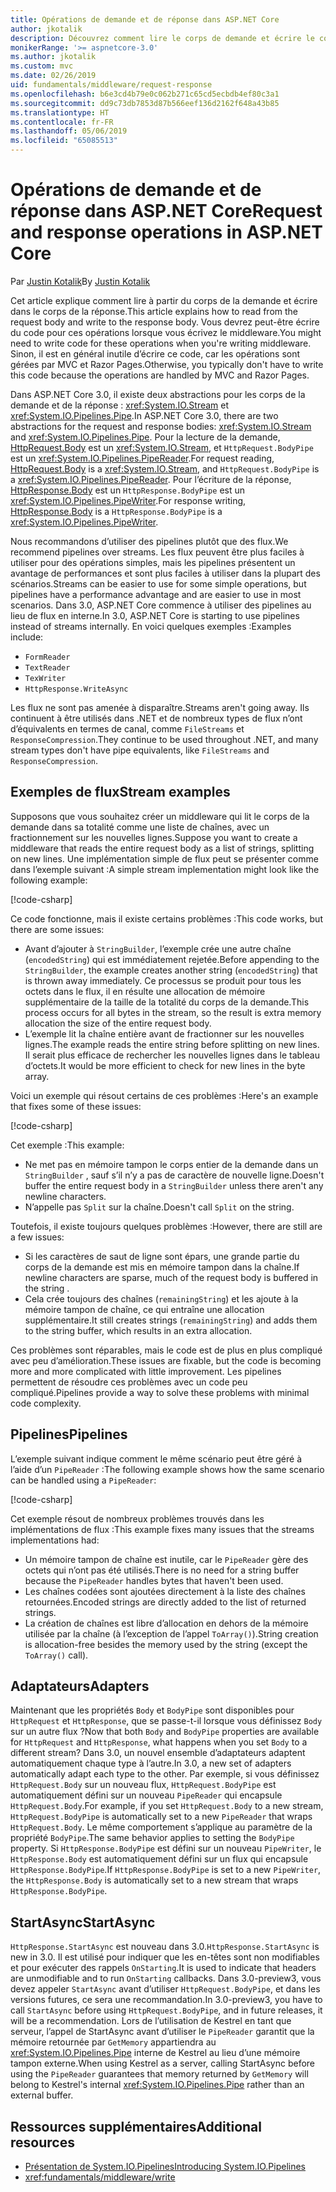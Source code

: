 ```yaml
---
title: Opérations de demande et de réponse dans ASP.NET Core
author: jkotalik
description: Découvrez comment lire le corps de demande et écrire le corps de la réponse dans ASP.NET Core.
monikerRange: '>= aspnetcore-3.0'
ms.author: jkotalik
ms.custom: mvc
ms.date: 02/26/2019
uid: fundamentals/middleware/request-response
ms.openlocfilehash: b6e3cd4b79e0c062b271c65cd5ecbdb4ef80c3a1
ms.sourcegitcommit: dd9c73db7853d87b566eef136d2162f648a43b85
ms.translationtype: HT
ms.contentlocale: fr-FR
ms.lasthandoff: 05/06/2019
ms.locfileid: "65085513"
---
```

# <a name="request-and-response-operations-in-aspnet-core"></a><span data-ttu-id="c953d-103">Opérations de demande et de réponse dans ASP.NET Core</span><span class="sxs-lookup"><span data-stu-id="c953d-103">Request and response operations in ASP.NET Core</span></span>

<span data-ttu-id="c953d-104">Par [Justin Kotalik](https://github.com/jkotalik)</span><span class="sxs-lookup"><span data-stu-id="c953d-104">By [Justin Kotalik](https://github.com/jkotalik)</span></span>

<span data-ttu-id="c953d-105">Cet article explique comment lire à partir du corps de la demande et écrire dans le corps de la réponse.</span><span class="sxs-lookup"><span data-stu-id="c953d-105">This article explains how to read from the request body and write to the response body.</span></span> <span data-ttu-id="c953d-106">Vous devrez peut-être écrire du code pour ces opérations lorsque vous écrivez le middleware.</span><span class="sxs-lookup"><span data-stu-id="c953d-106">You might need to write code for these operations when you're writing middleware.</span></span> <span data-ttu-id="c953d-107">Sinon, il est en général inutile d’écrire ce code, car les opérations sont gérées par MVC et Razor Pages.</span><span class="sxs-lookup"><span data-stu-id="c953d-107">Otherwise, you typically don't have to write this code because the operations are handled by MVC and Razor Pages.</span></span>

<span data-ttu-id="c953d-108">Dans ASP.NET Core 3.0, il existe deux abstractions pour les corps de la demande et de la réponse : <xref:System.IO.Stream> et <xref:System.IO.Pipelines.Pipe>.</span><span class="sxs-lookup"><span data-stu-id="c953d-108">In ASP.NET Core 3.0, there are two abstractions for the request and response bodies: <xref:System.IO.Stream> and <xref:System.IO.Pipelines.Pipe>.</span></span> <span data-ttu-id="c953d-109">Pour la lecture de la demande, [HttpRequest.Body](xref:Microsoft.AspNetCore.Http.HttpRequest.Body) est un <xref:System.IO.Stream>, et `HttpRequest.BodyPipe` est un <xref:System.IO.Pipelines.PipeReader>.</span><span class="sxs-lookup"><span data-stu-id="c953d-109">For request reading, [HttpRequest.Body](xref:Microsoft.AspNetCore.Http.HttpRequest.Body) is a <xref:System.IO.Stream>, and `HttpRequest.BodyPipe` is a <xref:System.IO.Pipelines.PipeReader>.</span></span> <span data-ttu-id="c953d-110">Pour l’écriture de la réponse, [HttpResponse.Body](xref:Microsoft.AspNetCore.Http.HttpResponse.Body) est un `HttpResponse.BodyPipe` est un <xref:System.IO.Pipelines.PipeWriter>.</span><span class="sxs-lookup"><span data-stu-id="c953d-110">For response writing, [HttpResponse.Body](xref:Microsoft.AspNetCore.Http.HttpResponse.Body) is a `HttpResponse.BodyPipe` is a <xref:System.IO.Pipelines.PipeWriter>.</span></span>

<span data-ttu-id="c953d-111">Nous recommandons d’utiliser des pipelines plutôt que des flux.</span><span class="sxs-lookup"><span data-stu-id="c953d-111">We recommend pipelines over streams.</span></span> <span data-ttu-id="c953d-112">Les flux peuvent être plus faciles à utiliser pour des opérations simples, mais les pipelines présentent un avantage de performances et sont plus faciles à utiliser dans la plupart des scénarios.</span><span class="sxs-lookup"><span data-stu-id="c953d-112">Streams can be easier to use for some simple operations, but pipelines have a performance advantage and are easier to use in most scenarios.</span></span> <span data-ttu-id="c953d-113">Dans 3.0, ASP.NET Core commence à utiliser des pipelines au lieu de flux en interne.</span><span class="sxs-lookup"><span data-stu-id="c953d-113">In 3.0, ASP.NET Core is starting to use pipelines instead of streams internally.</span></span> <span data-ttu-id="c953d-114">En voici quelques exemples :</span><span class="sxs-lookup"><span data-stu-id="c953d-114">Examples include:</span></span>

- `FormReader`
- `TextReader`
- `TexWriter`
- `HttpResponse.WriteAsync`

<span data-ttu-id="c953d-115">Les flux ne sont pas amenée à disparaître.</span><span class="sxs-lookup"><span data-stu-id="c953d-115">Streams aren't going away.</span></span> <span data-ttu-id="c953d-116">Ils continuent à être utilisés dans .NET et de nombreux types de flux n’ont d’équivalents en termes de canal, comme `FileStreams` et `ResponseCompression`.</span><span class="sxs-lookup"><span data-stu-id="c953d-116">They continue to be used throughout .NET, and many stream types don't have pipe equivalents, like `FileStreams` and `ResponseCompression`.</span></span>

## <a name="stream-examples"></a><span data-ttu-id="c953d-117">Exemples de flux</span><span class="sxs-lookup"><span data-stu-id="c953d-117">Stream examples</span></span>

<span data-ttu-id="c953d-118">Supposons que vous souhaitez créer un middleware qui lit le corps de la demande dans sa totalité comme une liste de chaînes, avec un fractionnement sur les nouvelles lignes.</span><span class="sxs-lookup"><span data-stu-id="c953d-118">Suppose you want to create a middleware that reads the entire request body as a list of strings, splitting on new lines.</span></span> <span data-ttu-id="c953d-119">Une implémentation simple de flux peut se présenter comme dans l’exemple suivant :</span><span class="sxs-lookup"><span data-stu-id="c953d-119">A simple stream implementation might look like the following example:</span></span>

[!code-csharp[](request-response/samples/3.x/RequestResponseSample/Startup.cs?name=GetListOfStringsFromStream)]

<span data-ttu-id="c953d-120">Ce code fonctionne, mais il existe certains problèmes :</span><span class="sxs-lookup"><span data-stu-id="c953d-120">This code works, but there are some issues:</span></span>

- <span data-ttu-id="c953d-121">Avant d’ajouter à `StringBuilder`, l’exemple crée une autre chaîne (`encodedString`) qui est immédiatement rejetée.</span><span class="sxs-lookup"><span data-stu-id="c953d-121">Before appending to the `StringBuilder`, the example creates another string (`encodedString`) that is thrown away immediately.</span></span> <span data-ttu-id="c953d-122">Ce processus se produit pour tous les octets dans le flux, il en résulte une allocation de mémoire supplémentaire de la taille de la totalité du corps de la demande.</span><span class="sxs-lookup"><span data-stu-id="c953d-122">This process occurs for all bytes in the stream, so the result is extra memory allocation the size of the entire request body.</span></span>
- <span data-ttu-id="c953d-123">L’exemple lit la chaîne entière avant de fractionner sur les nouvelles lignes.</span><span class="sxs-lookup"><span data-stu-id="c953d-123">The example reads the entire string before splitting on new lines.</span></span> <span data-ttu-id="c953d-124">Il serait plus efficace de rechercher les nouvelles lignes dans le tableau d’octets.</span><span class="sxs-lookup"><span data-stu-id="c953d-124">It would be more efficient to check for new lines in the byte array.</span></span>

<span data-ttu-id="c953d-125">Voici un exemple qui résout certains de ces problèmes :</span><span class="sxs-lookup"><span data-stu-id="c953d-125">Here's an example that fixes some of these issues:</span></span>

[!code-csharp[](request-response/samples/3.x/RequestResponseSample/Startup.cs?name=GetListOfStringsFromStreamMoreEfficient)]

<span data-ttu-id="c953d-126">Cet exemple :</span><span class="sxs-lookup"><span data-stu-id="c953d-126">This example:</span></span>

- <span data-ttu-id="c953d-127">Ne met pas en mémoire tampon le corps entier de la demande dans un `StringBuilder` , sauf s’il n’y a pas de caractère de nouvelle ligne.</span><span class="sxs-lookup"><span data-stu-id="c953d-127">Doesn't buffer the entire request body in a `StringBuilder` unless there aren't any newline characters.</span></span>
- <span data-ttu-id="c953d-128">N’appelle pas `Split` sur la chaîne.</span><span class="sxs-lookup"><span data-stu-id="c953d-128">Doesn't call `Split` on the string.</span></span>

<span data-ttu-id="c953d-129">Toutefois, il existe toujours quelques problèmes :</span><span class="sxs-lookup"><span data-stu-id="c953d-129">However, there are still are a few issues:</span></span>

- <span data-ttu-id="c953d-130">Si les caractères de saut de ligne sont épars, une grande partie du corps de la demande est mis en mémoire tampon dans la chaîne.</span><span class="sxs-lookup"><span data-stu-id="c953d-130">If newline characters are sparse, much of the request body is buffered in the string .</span></span>
- <span data-ttu-id="c953d-131">Cela crée toujours des chaînes (`remainingString`) et les ajoute à la mémoire tampon de chaîne, ce qui entraîne une allocation supplémentaire.</span><span class="sxs-lookup"><span data-stu-id="c953d-131">It still creates strings (`remainingString`) and adds them to the string buffer, which results in an extra allocation.</span></span>

<span data-ttu-id="c953d-132">Ces problèmes sont réparables, mais le code est de plus en plus compliqué avec peu d’amélioration.</span><span class="sxs-lookup"><span data-stu-id="c953d-132">These issues are fixable, but the code is becoming more and more complicated with little improvement.</span></span> <span data-ttu-id="c953d-133">Les pipelines permettent de résoudre ces problèmes avec un code peu compliqué.</span><span class="sxs-lookup"><span data-stu-id="c953d-133">Pipelines provide a way to solve these problems with minimal code complexity.</span></span>

## <a name="pipelines"></a><span data-ttu-id="c953d-134">Pipelines</span><span class="sxs-lookup"><span data-stu-id="c953d-134">Pipelines</span></span>

<span data-ttu-id="c953d-135">L’exemple suivant indique comment le même scénario peut être géré à l’aide d’un `PipeReader` :</span><span class="sxs-lookup"><span data-stu-id="c953d-135">The following example shows how the same scenario can be handled using a `PipeReader`:</span></span>

[!code-csharp[](request-response/samples/3.x/RequestResponseSample/Startup.cs?name=GetListOfStringFromPipe)]

<span data-ttu-id="c953d-136">Cet exemple résout de nombreux problèmes trouvés dans les implémentations de flux :</span><span class="sxs-lookup"><span data-stu-id="c953d-136">This example fixes many issues that the streams implementations had:</span></span>

- <span data-ttu-id="c953d-137">Un mémoire tampon de chaîne est inutile, car le `PipeReader` gère des octets qui n’ont pas été utilisés.</span><span class="sxs-lookup"><span data-stu-id="c953d-137">There is no need for a string buffer because the `PipeReader` handles bytes that haven't been used.</span></span>
- <span data-ttu-id="c953d-138">Les chaînes codées sont ajoutées directement à la liste des chaînes retournées.</span><span class="sxs-lookup"><span data-stu-id="c953d-138">Encoded strings are directly added to the list of returned strings.</span></span>
- <span data-ttu-id="c953d-139">La création de chaînes est libre d’allocation en dehors de la mémoire utilisée par la chaîne (à l’exception de l’appel `ToArray()`).</span><span class="sxs-lookup"><span data-stu-id="c953d-139">String creation is allocation-free besides the memory used by the string (except the `ToArray()` call).</span></span>

## <a name="adapters"></a><span data-ttu-id="c953d-140">Adaptateurs</span><span class="sxs-lookup"><span data-stu-id="c953d-140">Adapters</span></span>

<span data-ttu-id="c953d-141">Maintenant que les propriétés `Body` et `BodyPipe` sont disponibles pour `HttpRequest` et `HttpResponse`, que se passe-t-il lorsque vous définissez `Body` sur un autre flux ?</span><span class="sxs-lookup"><span data-stu-id="c953d-141">Now that both `Body` and `BodyPipe` properties are available for `HttpRequest` and `HttpResponse`, what happens when you set `Body` to a different stream?</span></span> <span data-ttu-id="c953d-142">Dans 3.0, un nouvel ensemble d’adaptateurs adaptent automatiquement chaque type à l’autre.</span><span class="sxs-lookup"><span data-stu-id="c953d-142">In 3.0, a new set of adapters automatically adapt each type to the other.</span></span> <span data-ttu-id="c953d-143">Par exemple, si vous définissez `HttpRequest.Body` sur un nouveau flux, `HttpRequest.BodyPipe` est automatiquement défini sur un nouveau `PipeReader` qui encapsule `HttpRequest.Body`.</span><span class="sxs-lookup"><span data-stu-id="c953d-143">For example, if you set `HttpRequest.Body` to a new stream, `HttpRequest.BodyPipe` is automatically set to a new `PipeReader` that wraps `HttpRequest.Body`.</span></span> <span data-ttu-id="c953d-144">Le même comportement s’applique au paramètre de la propriété `BodyPipe`.</span><span class="sxs-lookup"><span data-stu-id="c953d-144">The same behavior applies to setting the `BodyPipe` property.</span></span> <span data-ttu-id="c953d-145">Si `HttpResponse.BodyPipe` est défini sur un nouveau `PipeWriter`, le `HttpResponse.Body` est automatiquement défini sur un flux qui encapsule `HttpResponse.BodyPipe`.</span><span class="sxs-lookup"><span data-stu-id="c953d-145">If `HttpResponse.BodyPipe` is set to a new `PipeWriter`, the `HttpResponse.Body` is automatically set to a new stream that wraps `HttpResponse.BodyPipe`.</span></span>

## <a name="startasync"></a><span data-ttu-id="c953d-146">StartAsync</span><span class="sxs-lookup"><span data-stu-id="c953d-146">StartAsync</span></span>

<span data-ttu-id="c953d-147">`HttpResponse.StartAsync` est nouveau dans 3.0.</span><span class="sxs-lookup"><span data-stu-id="c953d-147">`HttpResponse.StartAsync` is new in 3.0.</span></span> <span data-ttu-id="c953d-148">Il est utilisé pour indiquer que les en-têtes sont non modifiables et pour exécuter des rappels `OnStarting`.</span><span class="sxs-lookup"><span data-stu-id="c953d-148">It is used to indicate that headers are unmodifiable and to run `OnStarting` callbacks.</span></span> <span data-ttu-id="c953d-149">Dans 3.0-preview3, vous devez appeler `StartAsync` avant d’utiliser `HttpRequest.BodyPipe`, et dans les versions futures, ce sera une recommandation.</span><span class="sxs-lookup"><span data-stu-id="c953d-149">In 3.0-preview3, you have to call `StartAsync` before using `HttpRequest.BodyPipe`, and in future releases, it will be a recommendation.</span></span> <span data-ttu-id="c953d-150">Lors de l’utilisation de Kestrel en tant que serveur, l’appel de StartAsync avant d’utiliser le `PipeReader` garantit que la mémoire retournée par `GetMemory` appartiendra au <xref:System.IO.Pipelines.Pipe> interne de Kestrel au lieu d’une mémoire tampon externe.</span><span class="sxs-lookup"><span data-stu-id="c953d-150">When using Kestrel as a server, calling StartAsync before using the `PipeReader` guarantees that memory returned by `GetMemory` will belong to Kestrel's internal <xref:System.IO.Pipelines.Pipe> rather than an external buffer.</span></span>

## <a name="additional-resources"></a><span data-ttu-id="c953d-151">Ressources supplémentaires</span><span class="sxs-lookup"><span data-stu-id="c953d-151">Additional resources</span></span>

- [<span data-ttu-id="c953d-152">Présentation de System.IO.Pipelines</span><span class="sxs-lookup"><span data-stu-id="c953d-152">Introducing System.IO.Pipelines</span></span>](https://devblogs.microsoft.com/dotnet/system-io-pipelines-high-performance-io-in-net/)
- <xref:fundamentals/middleware/write>
